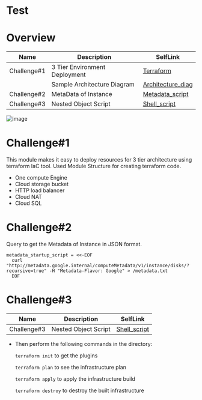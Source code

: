 # Test

# Overview

| Name | Description | SelfLink
|------|-------------|------|
| Challenge#1 | 3 Tier Environment Deployment | [Terraform](https://github.com/ganesh-pawade/kpmg/tree/main/gcp-terraform-skeleton) |
| | Sample Architecture Diagram | [Architecture_diag](https://github.com/ganesh-pawade/challenge-ganesh/blob/main/gp-sample-drawio.pdf) |
| Challenge#2 | MetaData of Instance | [Metadata_script](https://github.com/ganesh-pawade/challenge-ganesh/blob/main/gcp-terraform-skeleton/env/prod/regional_resources/us-central1/gce_groups/app_group/main.tf) |
| Challenge#3 | Nested Object Script | [Shell_script](https://github.com/ganesh-pawade/challenge-ganesh/blob/main/Nested%20object%20script/script.sh) |

![image](https://user-images.githubusercontent.com/55939521/184165565-c2d63dd2-d9f6-4211-916b-8327b6270b21.png)



# Challenge#1

This module makes it easy to deploy resources for 3 tier architecture using terraform IaC tool.
Used Module Structure for creating terraform code.

- One compute Engine
- Cloud storage bucket
- HTTP load balancer
- Cloud NAT
- Cloud SQL

# Challenge#2

Query to get the Metadata of Instance in JSON format.

```hcl
metadata_startup_script = <<-EOF
  curl "http://metadata.google.internal/computeMetadata/v1/instance/disks/?recursive=true" -H "Metadata-Flavor: Google" > /metadata.txt
  EOF
```
# Challenge#3

| Name | Description | SelfLink
|------|-------------|------|
| Challenge#3 | Nested Object Script | [Shell_script](https://github.com/ganesh-pawade/kpmg/tree/main/Nested%20object%20script) |


* Then perform the following commands in the directory:

   `terraform init` to get the plugins

   `terraform plan` to see the infrastructure plan

   `terraform apply` to apply the infrastructure build

   `terraform destroy` to destroy the built infrastructure
